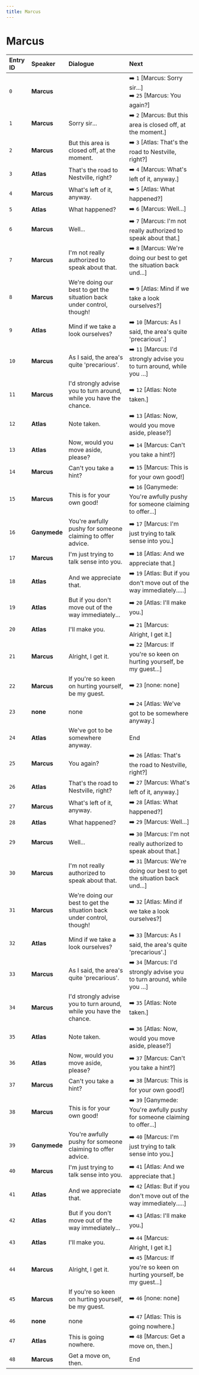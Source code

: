 ```yaml
---
title: Marcus
---
```


# Marcus


| Entry ID | Speaker | Dialogue | Next |
| :------- | :------ | :------- | :------------ |
| `0` | **Marcus** |  | ➡️ `1` \[Marcus: Sorry sir\.\.\.\]<br>➡️ `25` \[Marcus: You again?\] |
| `1` | **Marcus** | Sorry sir\.\.\. | ➡️ `2` \[Marcus: But this area is closed off, at the moment\.\] |
| `2` | **Marcus** | But this area is closed off, at the moment\. | ➡️ `3` \[Atlas: That's the road to Nestville, right?\] |
| `3` | **Atlas** | That's the road to Nestville, right? | ➡️ `4` \[Marcus: What's left of it, anyway\.\] |
| `4` | **Marcus** | What's left of it, anyway\. | ➡️ `5` \[Atlas: What happened?\] |
| `5` | **Atlas** | What happened? | ➡️ `6` \[Marcus: Well\.\.\.\] |
| `6` | **Marcus** | Well\.\.\. | ➡️ `7` \[Marcus: I'm not really authorized to speak about that\.\] |
| `7` | **Marcus** | I'm not really authorized to speak about that\. | ➡️ `8` \[Marcus: We're doing our best to get the situation back und\.\.\.\] |
| `8` | **Marcus** | We're doing our best to get the situation back under control, though\! | ➡️ `9` \[Atlas: Mind if we take a look ourselves?\] |
| `9` | **Atlas** | Mind if we take a look ourselves? | ➡️ `10` \[Marcus: As I said, the area's quite 'precarious'\.\] |
| `10` | **Marcus** | As I said, the area's quite 'precarious'\. | ➡️ `11` \[Marcus: I'd strongly advise you to turn around, while you \.\.\.\] |
| `11` | **Marcus** | I'd strongly advise you to turn around, while you have the chance\. | ➡️ `12` \[Atlas: Note taken\.\] |
| `12` | **Atlas** | Note taken\. | ➡️ `13` \[Atlas: Now, would you move aside, please?\] |
| `13` | **Atlas** | Now, would you move aside, please? | ➡️ `14` \[Marcus: Can't you take a hint?\] |
| `14` | **Marcus** | Can't you take a hint? | ➡️ `15` \[Marcus: This is for your own good\!\] |
| `15` | **Marcus** | This is for your own good\! | ➡️ `16` \[Ganymede: You're awfully pushy for someone claiming to offer\.\.\.\] |
| `16` | **Ganymede** | You're awfully pushy for someone claiming to offer advice\. | ➡️ `17` \[Marcus: I'm just trying to talk sense into you\.\] |
| `17` | **Marcus** | I'm just trying to talk sense into you\. | ➡️ `18` \[Atlas: And we appreciate that\.\] |
| `18` | **Atlas** | And we appreciate that\. | ➡️ `19` \[Atlas: But if you don't move out of the way immediately\.\.\.\.\.\] |
| `19` | **Atlas** | But if you don't move out of the way immediately\.\.\. | ➡️ `20` \[Atlas: I'll make you\.\] |
| `20` | **Atlas** | I'll make you\. | ➡️ `21` \[Marcus: Alright, I get it\.\] |
| `21` | **Marcus** | Alright, I get it\. | ➡️ `22` \[Marcus: If you're so keen on hurting yourself, be my guest\.\.\.\] |
| `22` | **Marcus** | If you're so keen on hurting yourself, be my guest\. | ➡️ `23` \[none: none\] |
| `23` | **none** | none | ➡️ `24` \[Atlas: We've got to be somewhere anyway\.\] |
| `24` | **Atlas** | We've got to be somewhere anyway\. | End |
| `25` | **Marcus** | You again? | ➡️ `26` \[Atlas: That's the road to Nestville, right?\] |
| `26` | **Atlas** | That's the road to Nestville, right? | ➡️ `27` \[Marcus: What's left of it, anyway\.\] |
| `27` | **Marcus** | What's left of it, anyway\. | ➡️ `28` \[Atlas: What happened?\] |
| `28` | **Atlas** | What happened? | ➡️ `29` \[Marcus: Well\.\.\.\] |
| `29` | **Marcus** | Well\.\.\. | ➡️ `30` \[Marcus: I'm not really authorized to speak about that\.\] |
| `30` | **Marcus** | I'm not really authorized to speak about that\. | ➡️ `31` \[Marcus: We're doing our best to get the situation back und\.\.\.\] |
| `31` | **Marcus** | We're doing our best to get the situation back under control, though\! | ➡️ `32` \[Atlas: Mind if we take a look ourselves?\] |
| `32` | **Atlas** | Mind if we take a look ourselves? | ➡️ `33` \[Marcus: As I said, the area's quite 'precarious'\.\] |
| `33` | **Marcus** | As I said, the area's quite 'precarious'\. | ➡️ `34` \[Marcus: I'd strongly advise you to turn around, while you \.\.\.\] |
| `34` | **Marcus** | I'd strongly advise you to turn around, while you have the chance\. | ➡️ `35` \[Atlas: Note taken\.\] |
| `35` | **Atlas** | Note taken\. | ➡️ `36` \[Atlas: Now, would you move aside, please?\] |
| `36` | **Atlas** | Now, would you move aside, please? | ➡️ `37` \[Marcus: Can't you take a hint?\] |
| `37` | **Marcus** | Can't you take a hint? | ➡️ `38` \[Marcus: This is for your own good\!\] |
| `38` | **Marcus** | This is for your own good\! | ➡️ `39` \[Ganymede: You're awfully pushy for someone claiming to offer\.\.\.\] |
| `39` | **Ganymede** | You're awfully pushy for someone claiming to offer advice\. | ➡️ `40` \[Marcus: I'm just trying to talk sense into you\.\] |
| `40` | **Marcus** | I'm just trying to talk sense into you\. | ➡️ `41` \[Atlas: And we appreciate that\.\] |
| `41` | **Atlas** | And we appreciate that\. | ➡️ `42` \[Atlas: But if you don't move out of the way immediately\.\.\.\.\.\] |
| `42` | **Atlas** | But if you don't move out of the way immediately\.\.\. | ➡️ `43` \[Atlas: I'll make you\.\] |
| `43` | **Atlas** | I'll make you\. | ➡️ `44` \[Marcus: Alright, I get it\.\] |
| `44` | **Marcus** | Alright, I get it\. | ➡️ `45` \[Marcus: If you're so keen on hurting yourself, be my guest\.\.\.\] |
| `45` | **Marcus** | If you're so keen on hurting yourself, be my guest\. | ➡️ `46` \[none: none\] |
| `46` | **none** | none | ➡️ `47` \[Atlas: This is going nowhere\.\] |
| `47` | **Atlas** | This is going nowhere\. | ➡️ `48` \[Marcus: Get a move on, then\.\] |
| `48` | **Marcus** | Get a move on, then\. | End |
